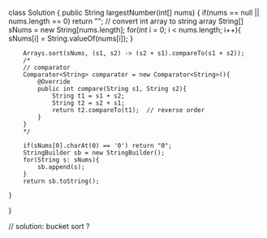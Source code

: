 class Solution {
    public String largestNumber(int[] nums) {
        if(nums == null || nums.length == 0) return "";
        // convert int array to string array
        String[] sNums = new String[nums.length];
        for(int i = 0; i < nums.length; i++){
            sNums[i] = String.valueOf(nums[i]);
        }

        Arrays.sort(sNums, (s1, s2) -> (s2 + s1).compareTo(s1 + s2));
        /*
        // comparator
        Comparator<String> comparator = new Comparator<String>(){
            @Override
            public int compare(String s1, String s2){
                String t1 = s1 + s2;
                String t2 = s2 + s1;
                return t2.compareTo(t1);  // reverse order
            }
        }
        */

        if(sNums[0].charAt(0) == '0') return "0";
        StringBuilder sb = new StringBuilder();
        for(String s: sNums){
            sb.append(s);
        }
        return sb.toString();

    }
}

// solution: bucket sort ?